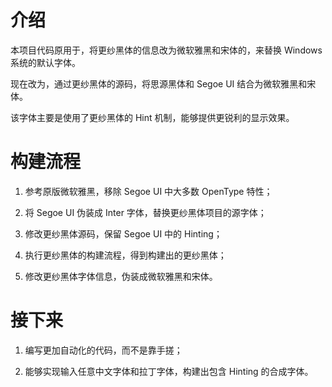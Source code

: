 # 介绍

本项目代码原用于，将更纱黑体的信息改为微软雅黑和宋体的，来替换 Windows 系统的默认字体。

现在改为，通过更纱黑体的源码，将思源黑体和 Segoe UI 结合为微软雅黑和宋体。

该字体主要是使用了更纱黑体的 Hint 机制，能够提供更锐利的显示效果。

# 构建流程

1. 参考原版微软雅黑，移除 Segoe UI 中大多数 OpenType 特性；

2. 将 Segoe UI 伪装成 Inter 字体，替换更纱黑体项目的源字体；

3. 修改更纱黑体源码，保留 Segoe UI 中的 Hinting；

4. 执行更纱黑体的构建流程，得到构建出的更纱黑体；

5. 修改更纱黑体字体信息，伪装成微软雅黑和宋体。

# 接下来

1. 编写更加自动化的代码，而不是靠手搓；

2. 能够实现输入任意中文字体和拉丁字体，构建出包含 Hinting 的合成字体。